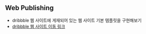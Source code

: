 ## Web Publishing
- dribbble 웹 사이트에 게재되어 있는 웹 사이트 기본 템플릿을 구현해보기
- <a href="https://dribbble.com">dribbble 웹 사이트 이동 링크</a>
